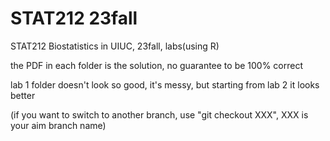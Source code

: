 # STAT212 23fall
STAT212 Biostatistics in UIUC, 23fall, labs(using R)

the PDF in each folder is the solution, no guarantee to be 100% correct

lab 1 folder doesn't look so good, it's messy, but starting from lab 2 it looks better

(if you want to switch to another branch, use "git checkout XXX", XXX is your aim branch name)
